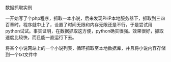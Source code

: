 数据抓取实例

一开始写了个php程序，抓取一本小说，后来发现PHP本地服务器下，抓取到三四百章时，程序就中止了，设置了时间无限和内存无限还是不行，于是尝试用python试试。事实证明，在数据抓取这方便，python确实很强。效果很好，抓取速度比较快，而且能一直运行下去。

将某个小说网站上的一个小说列表，循环抓取至本地数据库，并且将小说内容存储到一个txt文件中
